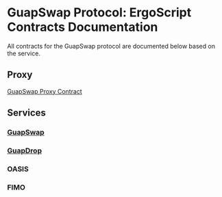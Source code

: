 # GuapSwap Protocol: ErgoScript Contracts Documentation

All contracts for the GuapSwap protocol are documented below based on the service.

## Proxy
[GuapSwap Proxy Contract](./guapswap_proxy/README.md)

## Services

### [GuapSwap](guapswap_contracts/README.md)

### [GuapDrop](guapdrop_contracts/README.md)

### OASIS

### FIMO